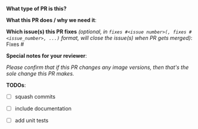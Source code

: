 <!-- If this is your first PR, welcome! Please make sure you read the [contributing guidelines](../CONTRIBUTING.md#contributing-a-patch). -->
<!-- please add a icon to the title of this PR and delete this line and similar ones -->
<!-- the icon will be either ⚠️ (:warning:, major or breaking changes), ✨ (:sparkles:, feature additions), 🐛 (:bug:, patch and bugfixes), 📖 (:book:, documentation or proposals), or 🌱 (:seedling:, minor or other) -->

**What type of PR is this?**

<!--
Add one of the following kinds:
/kind feature           New functionality.
/kind bug               Fixes a newly discovered bug.
/kind api-change        Adds, removes, or changes an API
/kind cleanup           Adding tests, refactoring, fixing old bugs.
/kind deprecation       Related to a feature/enhancement marked for deprecation.
/kind design            Related to design.
/kind documentation     Adds documentation.
/kind failing-test      CI test case is failing consistently.
/kind flake             CI test case is showing intermittent failures.
/kind other             Related to updating dependencies, minor changes or other.
-->

**What this PR does / why we need it**:

**Which issue(s) this PR fixes** *(optional, in `fixes #<issue number>(, fixes #<issue_number>, ...)` format, will close the issue(s) when PR gets merged)*:
Fixes #

**Special notes for your reviewer**:

_Please confirm that if this PR changes any image versions, then that's the sole change this PR makes._

**TODOs**:
<!-- Put an "X" character inside the brackets of each completed task. Some may be optional depending on the PR. -->

- [ ] squash commits
- [ ] include documentation
- [ ] add unit tests

